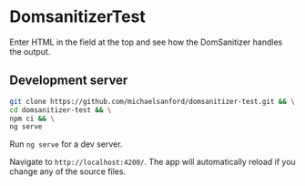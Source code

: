 # DomsanitizerTest

Enter HTML in the field at the top and see how the DomSanitizer handles the output.

## Development server

```bash
git clone https://github.com/michaelsanford/domsanitizer-test.git && \
cd domsanitizer-test && \
npm ci && \
ng serve
```

Run `ng serve` for a dev server.

Navigate to `http://localhost:4200/`. The app will automatically reload if you change any of the source files.
